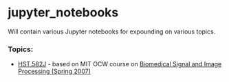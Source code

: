 # jupyter_notebooks

Will contain various Jupyter notebooks for expounding on various topics.

### Topics:
* [HST.582J](https://github.com/aenygma/jupyter_notebooks/HST.582J) - based on MIT OCW course on [Biomedical Signal and Image Processing (Spring 2007)](https://ocw.mit.edu/courses/health-sciences-and-technology/hst-582j-biomedical-signal-and-image-processing-spring-2007/index.htm)
